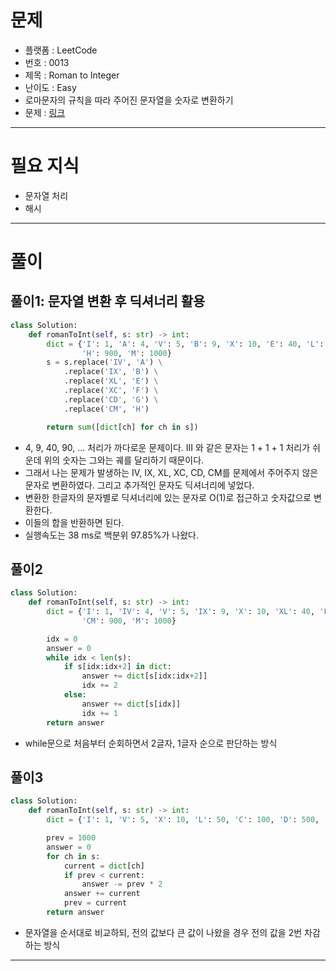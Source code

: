 # 문제
- 플랫폼 : LeetCode
- 번호 : 0013
- 제목 : Roman to Integer
- 난이도 : Easy
- 로마문자의 규칙을 따라 주어진 문자열을 숫자로 변환하기
- 문제 : <a href="https://leetcode.com/problems/roman-to-integer" target="_blank">링크</a>

---

# 필요 지식
- 문자열 처리
- 해시

---

# 풀이

## 풀이1: 문자열 변환 후 딕셔너리 활용
```python
class Solution:
    def romanToInt(self, s: str) -> int:
        dict = {'I': 1, 'A': 4, 'V': 5, 'B': 9, 'X': 10, 'E': 40, 'L': 50, 'F': 90, 'C': 100, 'G': 400, 'D': 500,
                'H': 900, 'M': 1000}
        s = s.replace('IV', 'A') \
            .replace('IX', 'B') \
            .replace('XL', 'E') \
            .replace('XC', 'F') \
            .replace('CD', 'G') \
            .replace('CM', 'H')

        return sum([dict[ch] for ch in s])
```
- 4, 9, 40, 90, ... 처리가 까다로운 문제이다. III 와 같은 문자는 1 + 1 + 1 처리가 쉬운데 위의 숫자는 그와는 궤를 달리하기 때문이다.
- 그래서 나는 문제가 발생하는 IV, IX, XL, XC, CD, CM를 문제에서 주어주지 않은 문자로 변환하였다. 그리고 추가적인 문자도 딕셔너리에 넣었다.
- 변환한 한글자의 문자별로 딕셔너리에 있는 문자로 O(1)로 접근하고 숫자값으로 변환한다.
- 이들의 합을 반환하면 된다.
- 실행속도는 38 ms로 백분위 97.85%가 나왔다.

## 풀이2
```python
class Solution:
    def romanToInt(self, s: str) -> int:
        dict = {'I': 1, 'IV': 4, 'V': 5, 'IX': 9, 'X': 10, 'XL': 40, 'L': 50, 'XC': 90, 'C': 100, 'CD': 400, 'D': 500,
                'CM': 900, 'M': 1000}

        idx = 0
        answer = 0
        while idx < len(s):
            if s[idx:idx+2] in dict:
                answer += dict[s[idx:idx+2]]
                idx += 2
            else:
                answer += dict[s[idx]]
                idx += 1
        return answer
```
- while문으로 처음부터 순회하면서 2글자, 1글자 순으로 판단하는 방식

## 풀이3
```python
class Solution:
    def romanToInt(self, s: str) -> int:
        dict = {'I': 1, 'V': 5, 'X': 10, 'L': 50, 'C': 100, 'D': 500, 'M': 1000}

        prev = 1000
        answer = 0
        for ch in s:
            current = dict[ch]
            if prev < current:
                answer -= prev * 2
            answer += current
            prev = current
        return answer
```
- 문자열을 순서대로 비교하되, 전의 값보다 큰 값이 나왔을 경우 전의 값을 2번 차감하는 방식

---

